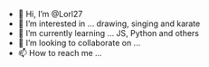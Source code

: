 - 👋 Hi, I’m @Lorl27
- 👀 I’m interested in ... drawing, singing and karate
- 🌱 I’m currently learning ... JS, Python and others
- 💞️ I’m looking to collaborate on ...
- 📫 How to reach me ... 

<!---
Lorl27/Lorl27 is a ✨ special ✨ repository because its `README.md` (this file) appears on your GitHub profile.
You can click the Preview link to take a look at your changes.
--->
